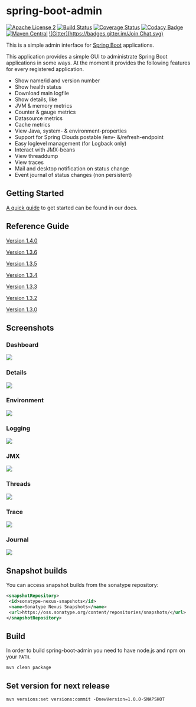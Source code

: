 spring-boot-admin
=================
[![Apache License 2](https://img.shields.io/badge/license-ASF2-blue.svg)](https://www.apache.org/licenses/LICENSE-2.0.txt)
[![Build Status](https://travis-ci.org/codecentric/spring-boot-admin.svg?branch=master)](https://travis-ci.org/codecentric/spring-boot-admin)
[![Coverage Status](https://coveralls.io/repos/codecentric/spring-boot-admin/badge.svg)](https://coveralls.io/r/codecentric/spring-boot-admin)
[![Codacy Badge](https://api.codacy.com/project/badge/grade/8fd7bac6edac417a8451387286fe6917)](https://www.codacy.com/app/joshiste/spring-boot-admin)
[![Maven Central](https://maven-badges.herokuapp.com/maven-central/de.codecentric/spring-boot-admin/badge.svg)](https://maven-badges.herokuapp.com/maven-central/de.codecentric/spring-boot-admin/)
[![Gitter](https://badges.gitter.im/Join Chat.svg)](https://gitter.im/codecentric/spring-boot-admin?utm_source=badge&utm_medium=badge&utm_campaign=pr-badge&utm_content=badge)

This is a simple admin interface for [Spring Boot](http://projects.spring.io/spring-boot/ "Official Spring-Boot website") applications.

This application provides a simple GUI to administrate Spring Boot applications in some ways. At the moment it provides the following features for every registered application.

* Show name/id and version number
* Show health status
* Download main logfile
* Show details, like
 * JVM & memory metrics
 * Counter & gauge metrics
 * Datasource metrics
 * Cache metrics
* View Java, system- & environment-properties
* Support for Spring Clouds postable /env- &/refresh-endpoint
* Easy loglevel management (for Logback only)
* Interact with JMX-beans
* View threaddump
* View traces
* Mail and desktop notification on status change
* Event journal of status changes (non persistent)

## Getting Started

[A quick guide](http://codecentric.github.io/spring-boot-admin/1.4.0/#getting-started) to get started can be found in our docs.

## Reference Guide
[Version 1.4.0](http://codecentric.github.io/spring-boot-admin/1.4.0/)

[Version 1.3.6](http://codecentric.github.io/spring-boot-admin/1.3.6/)

[Version 1.3.5](http://codecentric.github.io/spring-boot-admin/1.3.5/)

[Version 1.3.4](http://codecentric.github.io/spring-boot-admin/1.3.4/)

[Version 1.3.3](http://codecentric.github.io/spring-boot-admin/1.3.3/)

[Version 1.3.2](http://codecentric.github.io/spring-boot-admin/1.3.2/)

[Version 1.3.0](http://codecentric.github.io/spring-boot-admin/1.3.0/)

## Screenshots

### Dashboard

[](url "title")
<img src="https://raw.githubusercontent.com/codecentric/spring-boot-admin/master/screenshot.png">

### Details

[](url "title")
<img src="https://raw.githubusercontent.com/codecentric/spring-boot-admin/master/screenshot-details.png">

### Environment

[](url "title")
<img src="https://raw.githubusercontent.com/codecentric/spring-boot-admin/master/screenshot-environment.png">

### Logging

[](url "title")
<img src="https://raw.githubusercontent.com/codecentric/spring-boot-admin/master/screenshot-logging.png">

### JMX

[](url "title")
<img src="https://raw.githubusercontent.com/codecentric/spring-boot-admin/master/screenshot-jmx.png">

### Threads

[](url "title")
<img src="https://raw.githubusercontent.com/codecentric/spring-boot-admin/master/screenshot-threads.png">

### Trace

[](url "title")
<img src="https://raw.githubusercontent.com/codecentric/spring-boot-admin/master/screenshot-trace.png">

### Journal

[](url "title")
<img src="https://raw.githubusercontent.com/codecentric/spring-boot-admin/master/screenshot-journal.png">

## Snapshot builds
You can access snapshot builds from the sonatype repository:
```xml
<snapshotRepository>
 <id>sonatype-nexus-snapshots</id>
 <name>Sonatype Nexus Snapshots</name>
 <url>https://oss.sonatype.org/content/repositories/snapshots/</url>
</snapshotRepository>
```

## Build
In order to build spring-boot-admin you need to have node.js and npm on your `PATH`.

```shell
mvn clean package
```

## Set version for next release
```shell
mvn versions:set versions:commit -DnewVersion=1.0.0-SNAPSHOT
```
